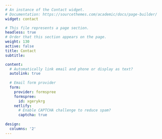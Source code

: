 ```yaml
---
# An instance of the Contact widget.
# Documentation: https://sourcethemes.com/academic/docs/page-builder/
widget: contact

# This file represents a page section.
headless: true
# Order that this section appears on the page.
weight: 130
active: false
title: Contact
subtitle:

content:
  # Automatically link email and phone or display as text?
  autolink: true
  
  # Email form provider
  form:
    provider: formspree
    formspree:
      id: xgerykrg
    netlify:
      # Enable CAPTCHA challenge to reduce spam?
      captcha: true
  
design:
  columns: '2'
---
```

